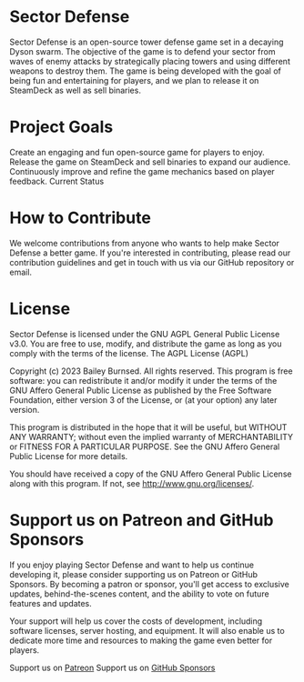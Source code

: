 # Sector Defense
Sector Defense is an open-source tower defense game set in a decaying Dyson swarm. The objective of the game is to defend your sector from waves of enemy attacks by strategically placing towers and using different weapons to destroy them. The game is being developed with the goal of being fun and entertaining for players, and we plan to release it on SteamDeck as well as sell binaries.

# Project Goals

Create an engaging and fun open-source game for players to enjoy.
Release the game on SteamDeck and sell binaries to expand our audience.
Continuously improve and refine the game mechanics based on player feedback.
Current Status

# How to Contribute
We welcome contributions from anyone who wants to help make Sector Defense a better game. If you're interested in contributing, please read our contribution guidelines and get in touch with us via our GitHub repository or email.

# License
Sector Defense is licensed under the GNU AGPL General Public License v3.0. You are free to use, modify, and distribute the game as long as you comply with the terms of the license.
The AGPL License (AGPL)

Copyright (c) 2023 Bailey Burnsed. All rights reserved.
This program  is free software: you can redistribute it and/or modify
it under the terms of the GNU Affero General Public License as
published by the Free Software Foundation, either version 3 of the
License, or (at your option) any later version.

This program is distributed in the hope that it will be useful,
but WITHOUT ANY WARRANTY; without even the implied warranty of
MERCHANTABILITY or FITNESS FOR A PARTICULAR PURPOSE.  See the
GNU Affero General Public License for more details.

You should have received a copy of the GNU Affero General Public License
along with this program. If not, see <http://www.gnu.org/licenses/>.

# Support us on Patreon and GitHub Sponsors

If you enjoy playing Sector Defense and want to help us continue developing it, please consider supporting us on Patreon or GitHub Sponsors. By becoming a patron or sponsor, you'll get access to exclusive updates, behind-the-scenes content, and the ability to vote on future features and updates.

Your support will help us cover the costs of development, including software licenses, server hosting, and equipment. It will also enable us to dedicate more time and resources to making the game even better for players.

Support us on [Patreon](https://www.patreon.com/RetroFOSS)
Support us on [GitHub Sponsors](https://github.com/sponsors/Burnsedia/)
